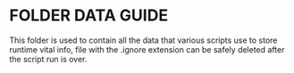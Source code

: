 # FOLDER DATA GUIDE

This folder is used to contain all the data that various scripts use to store runtime vital info, file with the .ignore extension can be safely deleted after the script run is over.